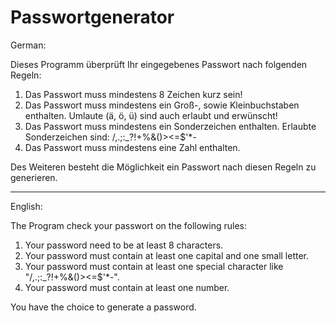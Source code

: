 # Passwortgenerator

German:

Dieses Programm überprüft Ihr eingegebenes Passwort nach folgenden Regeln:

1. Das Passwort muss mindestens 8 Zeichen kurz sein!
2. Das Passwort muss mindestens ein Groß-, sowie Kleinbuchstaben enthalten. Umlaute (ä, ö, ü) sind auch erlaubt und erwünscht!
3. Das Passwort muss mindestens ein Sonderzeichen enthalten. Erlaubte Sonderzeichen sind: /,.;:_?!+%&()><=$'*-
4. Das Passwort muss mindestens eine Zahl enthalten.

Des Weiteren besteht die Möglichkeit ein Passwort nach diesen Regeln zu generieren.
___________________________________________________________________________________________________________________________

English:

The Program check your passwort on the following rules:

1. Your password need to be at least 8 characters.
2. Your password must contain at least one capital and one small letter.
3. Your password must contain at least one special character like "/,.;:_?!+%&()><=$'*-".
4. Your password must contain at least one number.

You have the choice to generate a password.
